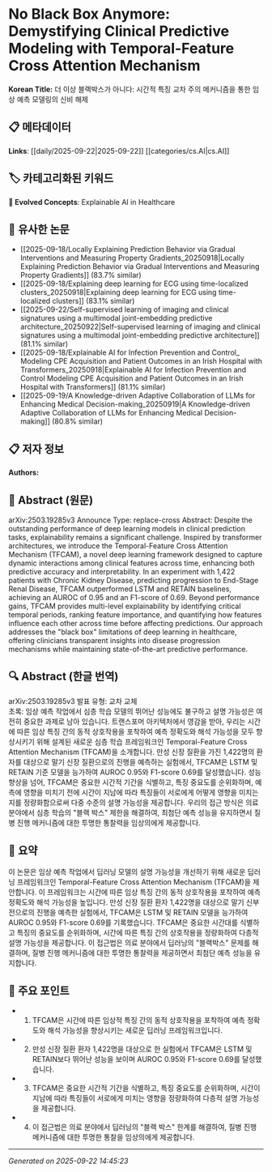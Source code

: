 # No Black Box Anymore: Demystifying Clinical Predictive Modeling with Temporal-Feature Cross Attention Mechanism

**Korean Title:** 더 이상 블랙박스가 아니다: 시간적 특징 교차 주의 메커니즘을 통한 임상 예측 모델링의 신비 해제

## 📋 메타데이터

**Links**: [[daily/2025-09-22|2025-09-22]] [[categories/cs.AI|cs.AI]]

## 🏷️ 카테고리화된 키워드
**🚀 Evolved Concepts**: Explainable AI in Healthcare

## 🔗 유사한 논문
- [[2025-09-18/Locally Explaining Prediction Behavior via Gradual Interventions and Measuring Property Gradients_20250918|Locally Explaining Prediction Behavior via Gradual Interventions and Measuring Property Gradients]] (83.7% similar)
- [[2025-09-18/Explaining deep learning for ECG using time-localized clusters_20250918|Explaining deep learning for ECG using time-localized clusters]] (83.1% similar)
- [[2025-09-22/Self-supervised learning of imaging and clinical signatures using a multimodal joint-embedding predictive architecture_20250922|Self-supervised learning of imaging and clinical signatures using a multimodal joint-embedding predictive architecture]] (81.1% similar)
- [[2025-09-18/Explainable AI for Infection Prevention and Control_ Modeling CPE Acquisition and Patient Outcomes in an Irish Hospital with Transformers_20250918|Explainable AI for Infection Prevention and Control Modeling CPE Acquisition and Patient Outcomes in an Irish Hospital with Transformers]] (81.1% similar)
- [[2025-09-19/A Knowledge-driven Adaptive Collaboration of LLMs for Enhancing Medical Decision-making_20250919|A Knowledge-driven Adaptive Collaboration of LLMs for Enhancing Medical Decision-making]] (80.8% similar)

## 📋 저자 정보

**Authors:** 

## 📄 Abstract (원문)

arXiv:2503.19285v3 Announce Type: replace-cross 
Abstract: Despite the outstanding performance of deep learning models in clinical prediction tasks, explainability remains a significant challenge. Inspired by transformer architectures, we introduce the Temporal-Feature Cross Attention Mechanism (TFCAM), a novel deep learning framework designed to capture dynamic interactions among clinical features across time, enhancing both predictive accuracy and interpretability. In an experiment with 1,422 patients with Chronic Kidney Disease, predicting progression to End-Stage Renal Disease, TFCAM outperformed LSTM and RETAIN baselines, achieving an AUROC of 0.95 and an F1-score of 0.69. Beyond performance gains, TFCAM provides multi-level explainability by identifying critical temporal periods, ranking feature importance, and quantifying how features influence each other across time before affecting predictions. Our approach addresses the "black box" limitations of deep learning in healthcare, offering clinicians transparent insights into disease progression mechanisms while maintaining state-of-the-art predictive performance.

## 🔍 Abstract (한글 번역)

arXiv:2503.19285v3 발표 유형: 교차 교체  
초록: 임상 예측 작업에서 심층 학습 모델의 뛰어난 성능에도 불구하고 설명 가능성은 여전히 중요한 과제로 남아 있습니다. 트랜스포머 아키텍처에서 영감을 받아, 우리는 시간에 따른 임상 특징 간의 동적 상호작용을 포착하여 예측 정확도와 해석 가능성을 모두 향상시키기 위해 설계된 새로운 심층 학습 프레임워크인 Temporal-Feature Cross Attention Mechanism (TFCAM)을 소개합니다. 만성 신장 질환을 가진 1,422명의 환자를 대상으로 말기 신장 질환으로의 진행을 예측하는 실험에서, TFCAM은 LSTM 및 RETAIN 기준 모델을 능가하여 AUROC 0.95와 F1-score 0.69를 달성했습니다. 성능 향상을 넘어, TFCAM은 중요한 시간적 기간을 식별하고, 특징 중요도를 순위화하며, 예측에 영향을 미치기 전에 시간이 지남에 따라 특징들이 서로에게 어떻게 영향을 미치는지를 정량화함으로써 다중 수준의 설명 가능성을 제공합니다. 우리의 접근 방식은 의료 분야에서 심층 학습의 "블랙 박스" 제한을 해결하여, 최첨단 예측 성능을 유지하면서 질병 진행 메커니즘에 대한 투명한 통찰력을 임상의에게 제공합니다.

## 📝 요약

이 논문은 임상 예측 작업에서 딥러닝 모델의 설명 가능성을 개선하기 위해 새로운 딥러닝 프레임워크인 Temporal-Feature Cross Attention Mechanism (TFCAM)을 제안합니다. 이 프레임워크는 시간에 따른 임상 특징 간의 동적 상호작용을 포착하여 예측 정확도와 해석 가능성을 높입니다. 만성 신장 질환 환자 1,422명을 대상으로 말기 신부전으로의 진행을 예측한 실험에서, TFCAM은 LSTM 및 RETAIN 모델을 능가하여 AUROC 0.95와 F1-score 0.69를 기록했습니다. TFCAM은 중요한 시간대를 식별하고 특징의 중요도를 순위화하며, 시간에 따른 특징 간의 상호작용을 정량화하여 다층적 설명 가능성을 제공합니다. 이 접근법은 의료 분야에서 딥러닝의 "블랙박스" 문제를 해결하며, 질병 진행 메커니즘에 대한 투명한 통찰력을 제공하면서 최첨단 예측 성능을 유지합니다.

## 🎯 주요 포인트

- 1. TFCAM은 시간에 따른 임상적 특징 간의 동적 상호작용을 포착하여 예측 정확도와 해석 가능성을 향상시키는 새로운 딥러닝 프레임워크입니다.

- 2. 만성 신장 질환 환자 1,422명을 대상으로 한 실험에서 TFCAM은 LSTM 및 RETAIN보다 뛰어난 성능을 보이며 AUROC 0.95와 F1-score 0.69를 달성했습니다.

- 3. TFCAM은 중요한 시간적 기간을 식별하고, 특징 중요도를 순위화하며, 시간이 지남에 따라 특징들이 서로에게 미치는 영향을 정량화하여 다층적 설명 가능성을 제공합니다.

- 4. 이 접근법은 의료 분야에서 딥러닝의 "블랙 박스" 한계를 해결하여, 질병 진행 메커니즘에 대한 투명한 통찰을 임상의에게 제공합니다.

---

*Generated on 2025-09-22 14:45:23*